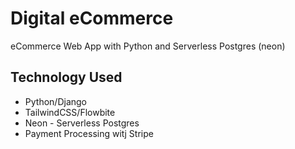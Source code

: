 # Digital eCommerce
eCommerce Web App with Python and Serverless Postgres (neon)


## Technology Used
- Python/Django
- TailwindCSS/Flowbite
- Neon - Serverless Postgres
- Payment Processing witj Stripe
